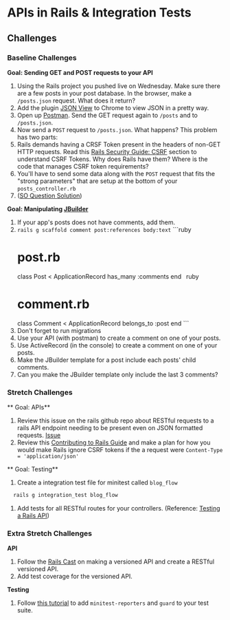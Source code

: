 # APIs in Rails & Integration Tests

## Challenges

### Baseline Challenges

**Goal: Sending GET and POST requests to your API**

1. Using the Rails project you pushed live on Wednesday. Make sure there are a few posts in your post database. In the browser, make a `/posts.json` request. What does it return?
1. Add the plugin [JSON View](https://chrome.google.com/webstore/detail/jsonview/chklaanhfefbnpoihckbnefhakgolnmc) to Chrome to view JSON in a pretty way.
1. Open up [Postman](https://www.getpostman.com/). Send the GET request again to `/posts` and to `/posts.json`.
1. Now send a `POST` request to `/posts.json`. What happens? This problem has two parts:
  1. Rails demands having a CRSF Token present in the headers of non-GET HTTP requests. Read this [Rails Security Guide: CSRF](http://guides.rubyonrails.org/security.html#csrf-countermeasures) section to understand CSRF Tokens. Why does Rails have them? Where is the code that manages CSRF token requirements?
  1. You'll have to send some data along with the `POST` request that fits the "strong parameters" that are setup at the bottom of your `posts_controller.rb`
  1. ([SO Question Solution](http://stackoverflow.com/questions/18690196/how-should-i-format-a-json-post-request-to-my-rails-app)) 

**Goal: Manipulating [JBuilder](https://github.com/rails/jbuilder)**

1. If your app's posts does not have comments, add them.
  1. `rails g scaffold comment post:references body:text`
    ```ruby
      # post.rb
      class Post < ApplicationRecord
        has_many :comments
      end
    ```
    ```ruby
      # comment.rb
      class Comment < ApplicationRecord
        belongs_to :post
      end
    ```
  1. Don't forget to run migrations
1. Use your API (with postman) to create a comment on one of your posts.
1. Use ActiveRecord (in the console) to create a comment on one of your posts.
1. Make the JBuilder template for a post include each posts' child comments.
1. Can you make the JBuilder template only include the last 3 comments?

### Stretch Challenges

** Goal: APIs**
1. Review this issue on the rails github repo about RESTful requests to a rails API endpoint needing to be present even on JSON formatted requests. [Issue](https://github.com/rails/rails/issues/3041)
1. Review this [Contributing to Rails Guide](http://guides.rubyonrails.org/contributing_to_ruby_on_rails.html) and make a plan for how you would make Rails ignore CSRF tokens if the a request were `Content-Type = 'application/json'`

** Goal: Testing** 
1. Create a integration test file for minitest called `blog_flow`
  ```bash
    rails g integration_test blog_flow
  ```
1. Add tests for all RESTful routes for your controllers. (Reference: [Testing a Rails API](http://johnmosesman.com/testing-a-rails-api/))

### Extra Stretch Challenges

**API**
1. Follow the [Rails Cast](http://railscasts.com/episodes/350-rest-api-versioning) on making a versioned API and create a RESTful versioned API.
1. Add test coverage for the versioned API.

**Testing**
1. Follow [this tutorial](https://medium.com/@heidar/how-i-test-rails-apps-with-minitest-capybara-and-guard-5e07a6856781#.5mt5b0si6) to add `minitest-reporters` and `guard` to your test suite.
